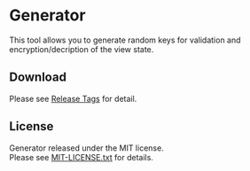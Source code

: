 <machineKey> Generator
===========================

This tool allows you to generate random keys for validation and encryption/decription of the view state.


Download
--------------------------
Please see [Release Tags](https://github.com/garafu/MachineKeyGenerator/releases) for detail.


License
--------------------------
<machineKey> Generator released under the MIT license.  
Please see [MIT-LICENSE.txt](https://github.com/garafu/MachineKeyGenerator/blob/master/MIT-LICENSE.txt) for details.
